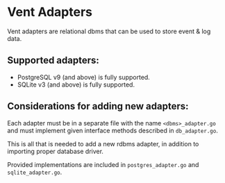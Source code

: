 # Vent Adapters

Vent adapters are relational dbms that can be used to store event & log data.

## Supported adapters:

+ PostgreSQL v9 (and above) is fully supported.
+ SQLite v3 (and above) is fully supported.

## Considerations for adding new adapters:

Each adapter must be in a separate file with the name `<dbms>_adapter.go` and must implement given interface methods described in `db_adapter.go`.

This is all that is needed to add a new rdbms adapter, in addition to importing proper database driver.

Provided implementations are included in `postgres_adapter.go` and `sqlite_adapter.go`.

